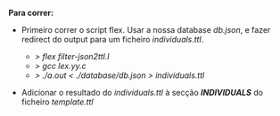 **Para correr:**

- Primeiro correr o script flex. Usar a nossa database *db.json*, e fazer redirect do output para um ficheiro *individuals.ttl*.
    - *> flex filter-json2ttl.l*
    - *> gcc lex.yy.c*
    - *> ./a.out < ./database/db.json > individuals.ttl*

- Adicionar o resultado do *individuals.ttl* à secção ***INDIVIDUALS*** do ficheiro *template.ttl*